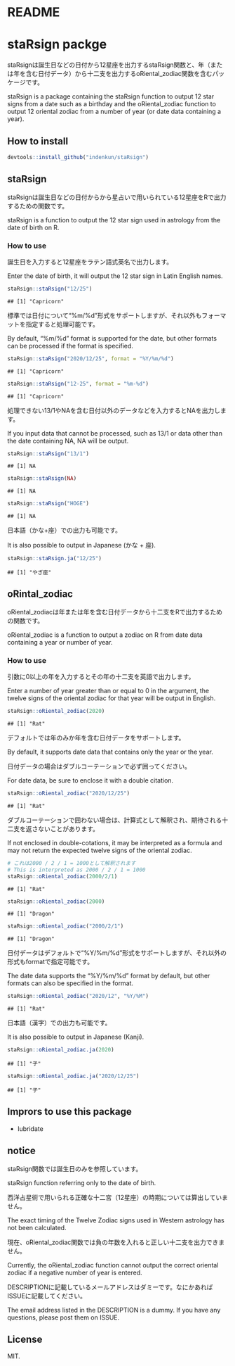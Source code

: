 README
================

# staRsign packge

staRsignは誕生日などの日付から12星座を出力するstaRsign関数と、年（または年を含む日付データ）から十二支を出力するoRiental\_zodiac関数を含むパッケージです。

staRsign is a package containing the staRsign function to output 12 star
signs from a date such as a birthday and the oRiental\_zodiac function
to output 12 oriental zodiac from a number of year (or date data
containing a year).

## How to install

``` r
devtools::install_github("indenkun/staRsign")
```

## staRsign

staRsignは誕生日などの日付からから星占いで用いられている12星座をRで出力するための関数です。

staRsign is a function to output the 12 star sign used in astrology from
the date of birth on R.

### How to use

誕生日を入力すると12星座をラテン語式英名で出力します。

Enter the date of birth, it will output the 12 star sign in Latin
English names.

``` r
staRsign::staRsign("12/25")
```

    ## [1] "Capricorn"

標準では日付について“%m/%d”形式をサポートしますが、それ以外もフォーマットを指定すると処理可能です。

By default, “%m/%d” format is supported for the date, but other formats
can be processed if the format is specified.

``` r
staRsign::staRsign("2020/12/25", format = "%Y/%m/%d")
```

    ## [1] "Capricorn"

``` r
staRsign::staRsign("12-25", format = "%m-%d")
```

    ## [1] "Capricorn"

処理できない13/1やNAを含む日付以外のデータなどを入力するとNAを出力します。

If you input data that cannot be processed, such as 13/1 or data other
than the date containing NA, NA will be output.

``` r
staRsign::staRsign("13/1")
```

    ## [1] NA

``` r
staRsign::staRsign(NA)
```

    ## [1] NA

``` r
staRsign::staRsign("HOGE")
```

    ## [1] NA

日本語（かな+座）での出力も可能です。

It is also possible to output in Japanese (かな + 座).

``` r
staRsign::staRsign.ja("12/25")
```

    ## [1] "やぎ座"

## oRintal\_zodiac

oRiental\_zodiacは年または年を含む日付データから十二支をRで出力するための関数です。

oRiental\_zodiac is a function to output a zodiac on R from date data
containing a year or number of year.

### How to use

引数に0以上の年を入力するとその年の十二支を英語で出力します。

Enter a number of year greater than or equal to 0 in the argument, the
twelve signs of the oriental zodiac for that year will be output in
English.

``` r
staRsign::oRiental_zodiac(2020)
```

    ## [1] "Rat"

デフォルトでは年のみか年を含む日付データをサポートします。

By default, it supports date data that contains only the year or the
year.

日付データの場合はダブルコーテーションで必ず囲ってください。

For date data, be sure to enclose it with a double citation.

``` r
staRsign::oRiental_zodiac("2020/12/25")
```

    ## [1] "Rat"

ダブルコーテーションで囲わない場合は、計算式として解釈され、期待される十二支を返さないことがあります。

If not enclosed in double-cotations, it may be interpreted as a formula
and may not return the expected twelve signs of the oriental zodiac.

``` r
# これは2000 / 2 / 1 = 1000として解釈されます 
# This is interpreted as 2000 / 2 / 1 = 1000
staRsign::oRiental_zodiac(2000/2/1)
```

    ## [1] "Rat"

``` r
staRsign::oRiental_zodiac(2000)
```

    ## [1] "Dragon"

``` r
staRsign::oRiental_zodiac("2000/2/1")
```

    ## [1] "Dragon"

日付データはデフォルトで“%Y/%m/%d”形式をサポートしますが、それ以外の形式もformatで指定可能です。

The date data supports the “%Y/%m/%d” format by default, but other
formats can also be specified in the format.

``` r
staRsign::oRiental_zodiac("2020/12", "%Y/%M")
```

    ## [1] "Rat"

日本語（漢字）での出力も可能です。

It is also possible to output in Japanese (Kanji).

``` r
staRsign::oRiental_zodiac.ja(2020)
```

    ## [1] "子"

``` r
staRsign::oRiental_zodiac.ja("2020/12/25")
```

    ## [1] "子"

## Imprors to use this package

  - lubridate

## notice

staRsign関数では誕生日のみを参照しています。

staRsign function referring only to the date of birth.

西洋占星術で用いられる正確な十二宮（12星座）の時期については算出していません。

The exact timing of the Twelve Zodiac signs used in Western astrology
has not been calculated.

現在、oRiental\_zodiac関数では負の年数を入れると正しい十二支を出力できません。

Currently, the oRiental\_zodiac function cannot output the correct
oriental zodiac if a negative number of year is entered.

DESCRIPTIONに記載しているメールアドレスはダミーです。なにかあればISSUEに記載してください。

The email address listed in the DESCRIPTION is a dummy. If you have any
questions, please post them on ISSUE.

## License

MIT.
